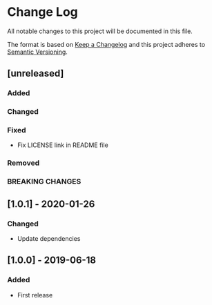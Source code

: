 # Change Log
All notable changes to this project will be documented in this file.

The format is based on [Keep a Changelog](http://keepachangelog.com/)
and this project adheres to [Semantic Versioning](http://semver.org/).

## [unreleased]
### Added
### Changed
### Fixed
- Fix LICENSE link in README file
### Removed
### BREAKING CHANGES

## [1.0.1] - 2020-01-26
### Changed
- Update dependencies

## [1.0.0] - 2019-06-18
### Added
- First release
